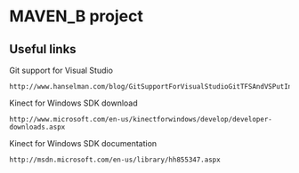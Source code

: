 MAVEN_B project
=======

Useful links
-------

Git support for Visual Studio

    http://www.hanselman.com/blog/GitSupportForVisualStudioGitTFSAndVSPutIntoContext.aspx

Kinect for Windows SDK download

    http://www.microsoft.com/en-us/kinectforwindows/develop/developer-downloads.aspx

Kinect for Windows SDK documentation

    http://msdn.microsoft.com/en-us/library/hh855347.aspx
